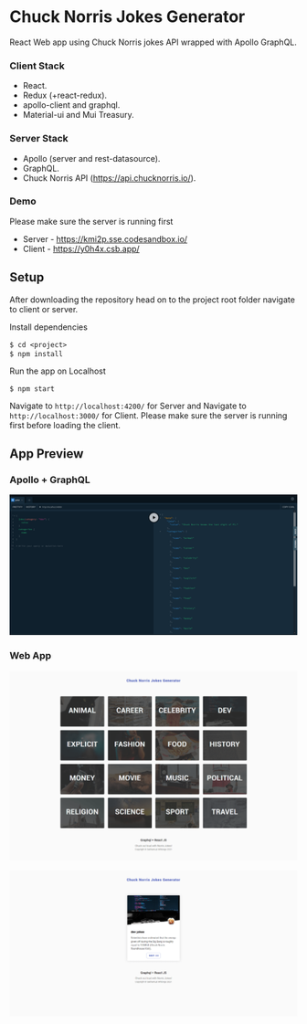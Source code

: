 # Chuck Norris Jokes Generator

React Web app using Chuck Norris jokes API wrapped with Apollo GraphQL.

### Client Stack

* React.
* Redux (+react-redux).
* apollo-client and graphql.
* Material-ui and Mui Treasury.

### Server Stack

* Apollo (server and rest-datasource).
* GraphQL.
* Chuck Norris API (https://api.chucknorris.io/).


### Demo

Please make sure the server is running first

* Server - https://kmi2p.sse.codesandbox.io/
* Client - https://y0h4x.csb.app/


## Setup

After downloading the repository head on to the project root folder navigate to client or server.


Install dependencies

```
$ cd <project>
$ npm install
```

Run the app on Localhost

```
$ npm start
```

Navigate to `http://localhost:4200/` for Server and Navigate to `http://localhost:3000/` for Client. Please make sure the server is running first before loading the client.


## App Preview

### Apollo + GraphQL

![Backend Page](/screenshot/1.png)

### Web App

![Home Page](/screenshot/2.png)

![Joke Page](/screenshot/3.png)
